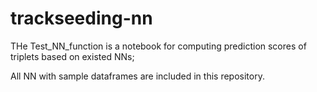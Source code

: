 # trackseeding-nn

THe Test_NN_function is a notebook for computing prediction scores of triplets based on existed NNs;

All NN with sample dataframes are included in this repository.

